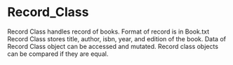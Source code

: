 # Record_Class
Record Class handles record of books.
Format of record is in Book.txt
Record Class stores title, author, isbn, year, and edition of the book.
Data of Record Class object can be accessed and mutated.
Record class objects can be compared if they are equal.
